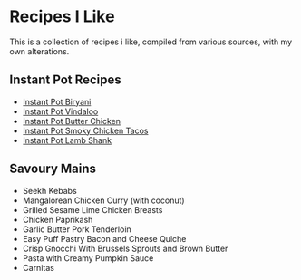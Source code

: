 # Recipes I Like

This is a collection of recipes i like, compiled from various sources, with my own alterations. 

## Instant Pot Recipes
* [Instant Pot Biryani](biryani.md)
* [Instant Pot Vindaloo](vindaloo.md)
* [Instant Pot Butter Chicken](butterchicken.md)
* [Instant Pot Smoky Chicken Tacos](smokeychicken.md)
* [Instant Pot Lamb Shank](lambshank.md)

## Savoury Mains
- Seekh Kebabs
- Mangalorean Chicken Curry (with coconut)
- Grilled Sesame Lime Chicken Breasts
- Chicken Paprikash
- Garlic Butter Pork Tenderloin
- Easy Puff Pastry Bacon and Cheese Quiche
- Crisp Gnocchi With Brussels Sprouts and Brown Butter
- Pasta with Creamy Pumpkin Sauce
- Carnitas


